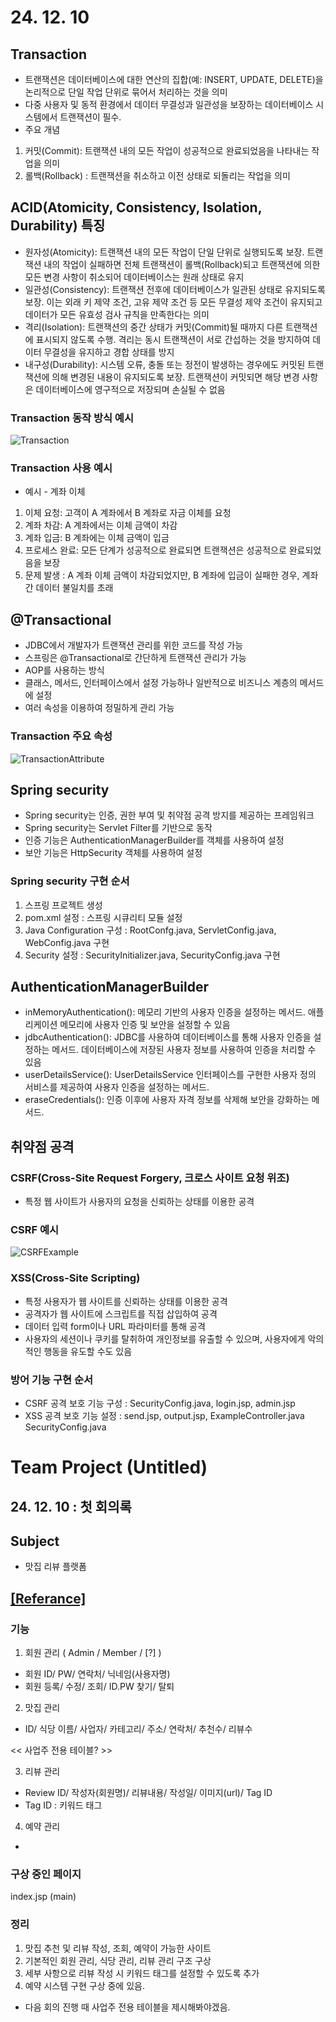 # 24. 12. 10

## Transaction

* 트랜잭션은  데이터베이스에 대한 연산의 집합(예: INSERT, UPDATE, DELETE)을 논리적으로 단일 작업 단위로 묶어서 처리하는 것을 의미
* 다중 사용자 및 동적 환경에서 데이터 무결성과 일관성을 보장하는 데이터베이스 시스템에서 트랜잭션이 필수.
* 주요 개념
1) 커밋(Commit):  트랜잭션 내의 모든 작업이 성공적으로 완료되었음을 나타내는 작업을 의미
2) 롤백(Rollback) : 트랜잭션을 취소하고 이전 상태로 되돌리는 작업을 의미

## ACID(Atomicity, Consistency, Isolation, Durability) 특징
* 원자성(Atomicity): 트랜잭션 내의 모든 작업이 단일 단위로 실행되도록 보장. 트랜잭션 내의 작업이 실패하면 전체 트랜잭션이 롤백(Rollback)되고 트랜잭션에 의한 모든 변경 사항이 취소되어 데이터베이스는 원래 상태로 유지
* 일관성(Consistency): 트랜잭션 전후에 데이터베이스가 일관된 상태로 유지되도록 보장. 이는 외래 키 제약 조건, 고유 제약 조건 등 모든 무결성 제약 조건이 유지되고 데이터가 모든 유효성 검사 규칙을 만족한다는 의미
* 격리(Isolation): 트랜잭션의 중간 상태가 커밋(Commit)될 때까지 다른 트랜잭션에 표시되지 않도록 수행. 격리는 동시 트랜잭션이 서로 간섭하는 것을 방지하여 데이터 무결성을 유지하고 경합 상태를 방지
* 내구성(Durability): 시스템 오류, 충돌 또는 정전이 발생하는 경우에도 커밋된 트랜잭션에 의해 변경된 내용이 유지되도록 보장. 트랜잭션이 커밋되면 해당 변경 사항은 데이터베이스에 영구적으로 저장되며 손실될 수 없음

### Transaction 동작 방식 예시

![Transaction](https://github.com/user-attachments/assets/85e88526-c92b-42f8-8808-4d04758977ea)

### Transaction 사용 예시
* 예시 - 계좌 이체
1) 이체 요청: 고객이 A 계좌에서 B 계좌로 자금 이체를 요청
2) 계좌 차감: A 계좌에서는 이체 금액이 차감
3) 계좌 입금: B 계좌에는 이체 금액이 입금
4) 프로세스 완료: 모든 단계가 성공적으로 완료되면 트랜잭션은 성공적으로 완료되었음을 보장
5) 문제 발생 : A 계좌 이체 금액이 차감되었지만, B 계좌에 입금이 실패한 경우, 계좌간 데이터 불일치를 초래

## @Transactional
* JDBC에서 개발자가 트랜잭션 관리를 위한 코드를 작성 가능
* 스프링은 @Transactional로 간단하게 트랜잭션 관리가 가능
* AOP를 사용하는 방식
* 클래스, 메서드, 인터페이스에서 설정 가능하나 일반적으로 비즈니스 계층의 메서드에 설정
* 여러 속성을 이용하여 정밀하게 관리 가능

### Transaction 주요 속성

![TransactionAttribute](https://github.com/user-attachments/assets/2cfe0b00-7742-4516-8af3-58f939b11700)

## Spring security
* Spring security는 인증, 권한 부여 및 취약점 공격 방지를 제공하는 프레임워크
* Spring security는 Servlet Filter를 기반으로 동작
* 인증 기능은 AuthenticationManagerBuilder를 객체를 사용하여 설정 
* 보안 기능은 HttpSecurity 객체를 사용하여 설정

### Spring security 구현 순서
1) 스프링 프로젝트 생성
2) pom.xml 설정 : 스프링 시큐리티 모듈 설정
3) Java Configuration 구성 : RootConfg.java, ServletConfig.java, WebConfig.java 구현
4) Security 설정 : SecurityInitializer.java, SecurityConfig.java 구현



## AuthenticationManagerBuilder
* inMemoryAuthentication(): 메모리 기반의 사용자 인증을 설정하는 메서드. 애플리케이션 메모리에 사용자 인증 및 보안을 설정할 수 있음
* jdbcAuthentication(): JDBC를 사용하여 데이터베이스를 통해 사용자 인증을 설정하는 메서드. 데이터베이스에 저장된 사용자 정보를 사용하여 인증을 처리할 수 있음
* userDetailsService(): UserDetailsService 인터페이스를 구현한 사용자 정의 서비스를 제공하여 사용자 인증을 설정하는 메서드.
* eraseCredentials(): 인증 이후에 사용자 자격 정보를 삭제해 보안을 강화하는 메서드.

## 취약점 공격

### CSRF(Cross-Site Request Forgery, 크로스 사이트 요청 위조)
* 특정 웹 사이트가 사용자의 요청을 신뢰하는 상태를 이용한 공격

### CSRF 예시
![CSRFExample](https://github.com/user-attachments/assets/fd5bf085-ed28-46b3-9627-c803c2df96fe)


### XSS(Cross-Site Scripting)
* 특정 사용자가 웹 사이트를 신뢰하는 상태를 이용한 공격
* 공격자가 웹 사이트에 스크립트를 직접 삽입하여 공격
* 데이터 입력 form이나 URL 파라미터를 통해 공격
* 사용자의 세션이나 쿠키를 탈취하여 개인정보를 유출할 수 있으며, 사용자에게 악의적인 행동을 유도할 수도 있음


### 방어 기능 구현 순서
* CSRF 공격 보호 기능 구성 : SecurityConfig.java, login.jsp, admin.jsp
* XSS 공격 보호 기능 설정 : send.jsp, output.jsp, ExampleController.java SecurityConfig.java

# Team Project (Untitled)

## 24. 12. 10 : 첫 회의록

## Subject 
* 맛집 리뷰 플랫폼

## [[Referance]](https://github.com/SulHyunRyung/TIL/blob/main/24.%2012.%2010/Referance.txt)

### 기능

1) 회원 관리 ( Admin / Member / [?] )
* 회원 ID/ PW/ 연락처/ 닉네임(사용자명)
* 회원 등록/ 수정/ 조회/ ID.PW 찾기/ 탈퇴
  
2) 맛집 관리
* ID/ 식당 이름/ 사업자/ 카테고리/ 주소/ 연락처/ 추천수/ 리뷰수

<< 사업주 전용 테이블? >>



3) 리뷰 관리
* Review ID/ 작성자(회원명)/ 리뷰내용/ 작성일/ 이미지(url)/ Tag ID
* Tag ID : 키워드 태그

4) 예약 관리
* 

### 구상 중인 페이지
index.jsp (main)
 

### 정리
1) 맛집 추천 및 리뷰 작성, 조회, 예약이 가능한 사이트
2) 기본적인 회원 관리, 식당 관리, 리뷰 관리 구조 구상
3) 세부 사항으로 리뷰 작성 시 키워드 태그를 설정할 수 있도록 추가
4) 예약 시스템 구현 구상 중에 있음.

* 다음 회의 진행 때 사업주 전용 테이블을 제시해봐야겠음. 
